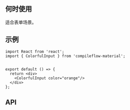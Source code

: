 ## 何时使用

适合表单场景。

## 示例

```tsx
import React from 'react';
import { ColorfulInput } from 'compileflow-material';


export default () => {
  return <div>
    <ColorfulInput color="orange"/>
  </div>
};
```

## API

<API hideTitle  src="@/components/colorful-input/colorful-input.tsx" />
